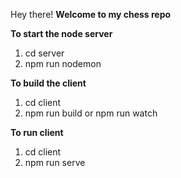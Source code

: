 Hey there!
**Welcome to my chess repo**

**To start the node server**
1. cd server
2. npm run nodemon

**To build the client**
1. cd client
2. npm run build or npm run watch

**To run client**
1. cd client
2. npm run serve
